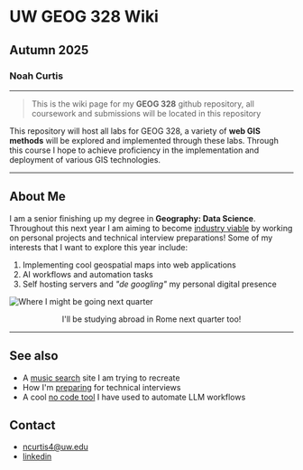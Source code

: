 # UW GEOG 328 Wiki
## Autumn 2025
### Noah Curtis

---

> This is the wiki page for my **GEOG 328** github repository, all coursework and submissions will be located in this repository

This repository will host all labs for GEOG 328, a variety of **web GIS methods** will be explored and implemented through these labs. Through this course I hope to achieve proficiency in the implementation and deployment of various GIS technologies.

---

## About Me
I am a senior finishing up my degree in **Geography: Data Science**. Throughout this next year I am aiming to become <u>industry viable</u> by working on personal projects and technical interview preparations! Some of my interests that I want to explore this year include:

1. Implementing cool geospatial maps into web applications
2. AI workflows and automation tasks
3. Self hosting servers and *"de googling"* my personal digital presence

![Where I might be going next quarter](https://a.travel-assets.com/findyours-php/viewfinder/images/res70/536000/536216-roman-forum.jpg)
<center> I'll be studying abroad in Rome next quarter too!</center>

---

## See also
- A [music search](cosine.club) site I am trying to recreate
- How I'm [preparing](neetcode.io) for technical interviews
- A cool [no code tool](n8n.io) I have used to automate LLM workflows

## Contact
- ncurtis4@uw.edu
- [linkedin](https://www.linkedin.com/in/noah-curtis-18b92523a/)